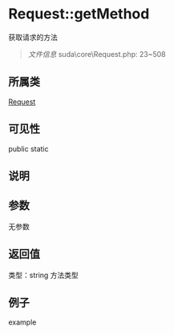 # Request::getMethod
获取请求的方法
> *文件信息* suda\core\Request.php: 23~508
## 所属类 

[Request](../Request.md)

## 可见性

  public  static
## 说明



## 参数

无参数
## 返回值
 
类型：string
 方法类型
## 例子

example